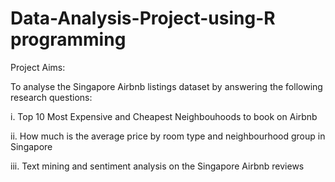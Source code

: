 # Data-Analysis-Project-using-R programming
Project Aims:

To analyse the Singapore Airbnb listings dataset by answering the following research questions:

i. Top 10 Most Expensive and Cheapest Neighbouhoods to book on Airbnb

ii. How much is the average price by room type and neighbourhood group in 
Singapore

iii. Text mining and sentiment analysis on the Singapore Airbnb reviews

